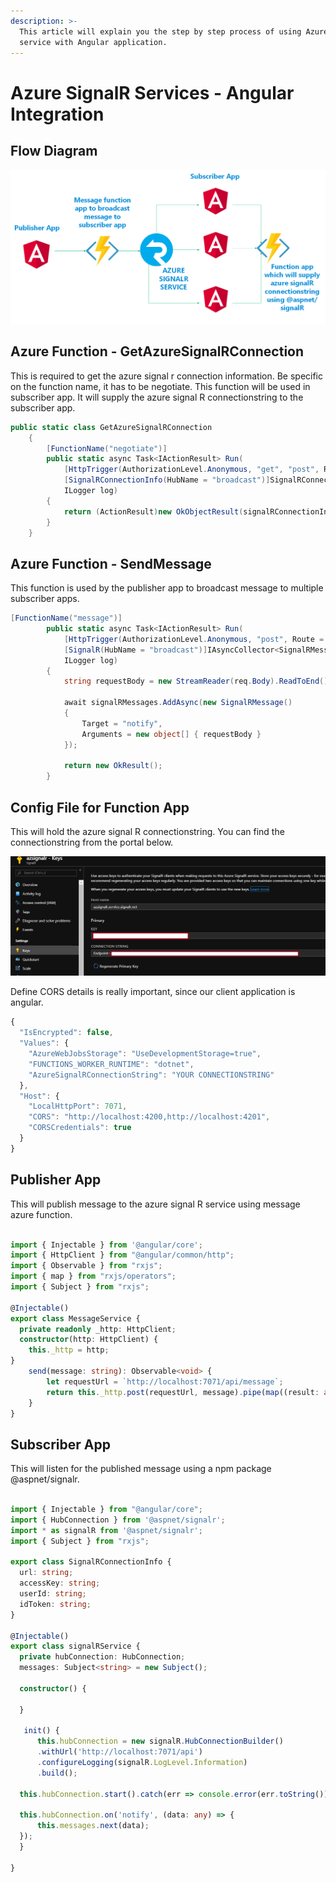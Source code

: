 ```yaml
---
description: >-
  This article will explain you the step by step process of using Azure SignalR
  service with Angular application.
---
```


# Azure SignalR Services - Angular Integration

## Flow Diagram

![](.gitbook/assets/untitled%20%281%29.png)



## Azure Function - GetAzureSignalRConnection

This is required to get the azure signal r connection information. Be specific on the function name, it has to be negotiate. This function will be used in subscriber app. It will supply the azure signal R connectionstring to the subscriber app. 

```csharp
public static class GetAzureSignalRConnection
    {
        [FunctionName("negotiate")]
        public static async Task<IActionResult> Run(
            [HttpTrigger(AuthorizationLevel.Anonymous, "get", "post", Route = null)] HttpRequest req,
            [SignalRConnectionInfo(HubName = "broadcast")]SignalRConnectionInfo signalRConnectionInfo,
            ILogger log)
        {
            return (ActionResult)new OkObjectResult(signalRConnectionInfo);
        }
    }
```

## Azure Function - SendMessage

This function is used by the publisher app to broadcast message to multiple subscriber apps.

```csharp
[FunctionName("message")]
        public static async Task<IActionResult> Run(
            [HttpTrigger(AuthorizationLevel.Anonymous, "post", Route = null)] HttpRequest req,
            [SignalR(HubName = "broadcast")]IAsyncCollector<SignalRMessage> signalRMessages,
            ILogger log)
        {
            string requestBody = new StreamReader(req.Body).ReadToEnd();

            await signalRMessages.AddAsync(new SignalRMessage()
            {
                Target = "notify",
                Arguments = new object[] { requestBody }
            });

            return new OkResult();
        }
```

## Config File for Function App 

This will hold the azure signal R connectionstring. You can find the connectionstring from the portal below.

![Azure Signal R connectionstring location](.gitbook/assets/azuresignalr.png)

Define CORS details is really important, since our client application is angular.

```javascript
{
  "IsEncrypted": false,
  "Values": {
    "AzureWebJobsStorage": "UseDevelopmentStorage=true",
    "FUNCTIONS_WORKER_RUNTIME": "dotnet",
    "AzureSignalRConnectionString": "YOUR CONNECTIONSTRING"
  },
  "Host": {
    "LocalHttpPort": 7071,
    "CORS": "http://localhost:4200,http://localhost:4201",
    "CORSCredentials": true
  }
}
```

## Publisher App

This will publish message to the azure signal R service using message azure function.

```typescript

import { Injectable } from '@angular/core';
import { HttpClient } from "@angular/common/http";
import { Observable } from "rxjs";
import { map } from "rxjs/operators";
import { Subject } from "rxjs";

@Injectable()
export class MessageService {
  private readonly _http: HttpClient;
  constructor(http: HttpClient) {
    this._http = http;
}
    send(message: string): Observable<void> {
        let requestUrl = `http://localhost:7071/api/message`;
        return this._http.post(requestUrl, message).pipe(map((result: any) => { }));
    }
}
```

## Subscriber App

This will listen for the published message using a npm package @aspnet/signalr.

```typescript

import { Injectable } from "@angular/core";
import { HubConnection } from '@aspnet/signalr';
import * as signalR from '@aspnet/signalr';
import { Subject } from "rxjs";

export class SignalRConnectionInfo {
  url: string;
  accessKey: string;
  userId: string;
  idToken: string;
}

@Injectable()
export class signalRService {
  private hubConnection: HubConnection;
  messages: Subject<string> = new Subject();

  constructor() {

  }

   init() {
      this.hubConnection = new signalR.HubConnectionBuilder()
      .withUrl('http://localhost:7071/api')
      .configureLogging(signalR.LogLevel.Information)
      .build();

  this.hubConnection.start().catch(err => console.error(err.toString()));

  this.hubConnection.on('notify', (data: any) => {
      this.messages.next(data);
  });
  }

}
```

